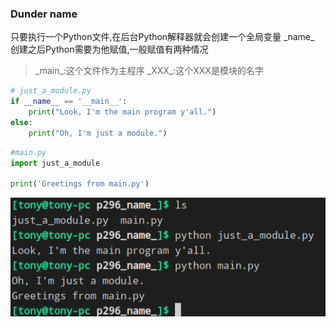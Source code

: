 ### Dunder name
只要执行一个Python文件,在后台Python解释器就会创建一个全局变量 \_name_ <br>
创建之后Python需要为他赋值,一般赋值有两种情况
> \_main_:这个文件作为主程序
> \_XXX_:这个XXX是模块的名字
```python
# just_a_module.py
if __name__ == '__main__':
    print("Look, I'm the main program y'all.")
else:
    print("Oh, I'm just a module.")
```

```python
#main.py
import just_a_module
    
print('Greetings from main.py')
```
![_name_.png](_name_.png)